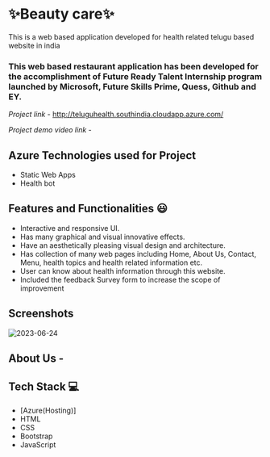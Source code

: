 # ✨Beauty care✨

This is a web based application developed for health related telugu based website in india

### This web based restaurant application has been developed for the accomplishment of Future Ready Talent Internship program launched by Microsoft, Future Skills Prime, Quess, Github and EY.
*Project link* - http://teluguhealth.southindia.cloudapp.azure.com/

*Project demo video link* -

## Azure Technologies used for Project
- Static Web Apps
- Health bot
## Features and Functionalities 😃

- Interactive and responsive UI.
- Has many graphical and visual innovative effects.
- Have an aesthetically pleasing visual design and architecture.
- Has collection of many web pages including Home, About Us, Contact, Menu, health topics and health related information etc.
- User can know about health information through this website.
- Included the feedback Survey form to increase the scope of improvement
## Screenshots



![2023-06-24](https://github.com/Bhavaniii17/Project1/assets/119057686/b1602bc7-e25b-4433-9648-d61e6f970919)

   

## About Us -






## Tech Stack 💻

- [Azure(Hosting)]
- HTML
- CSS
- Bootstrap
- JavaScript

